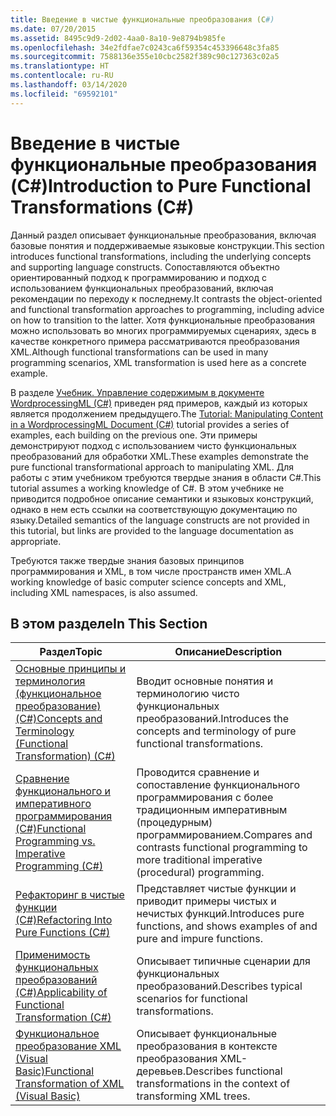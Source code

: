 ```yaml
---
title: Введение в чистые функциональные преобразования (C#)
ms.date: 07/20/2015
ms.assetid: 8495c9d9-2d02-4aa0-8a10-9e8794b985fe
ms.openlocfilehash: 34e2fdfae7c0243ca6f59354c453396648c3fa85
ms.sourcegitcommit: 7588136e355e10cbc2582f389c90c127363c02a5
ms.translationtype: HT
ms.contentlocale: ru-RU
ms.lasthandoff: 03/14/2020
ms.locfileid: "69592101"
---
```

# <a name="introduction-to-pure-functional-transformations-c"></a><span data-ttu-id="093e6-102">Введение в чистые функциональные преобразования (C#)</span><span class="sxs-lookup"><span data-stu-id="093e6-102">Introduction to Pure Functional Transformations (C#)</span></span>
<span data-ttu-id="093e6-103">Данный раздел описывает функциональные преобразования, включая базовые понятия и поддерживаемые языковые конструкции.</span><span class="sxs-lookup"><span data-stu-id="093e6-103">This section introduces functional transformations, including the underlying concepts and supporting language constructs.</span></span> <span data-ttu-id="093e6-104">Сопоставляются объектно ориентированный подход к программированию и подход с использованием функциональных преобразований, включая рекомендации по переходу к последнему.</span><span class="sxs-lookup"><span data-stu-id="093e6-104">It contrasts the object-oriented and functional transformation approaches to programming, including advice on how to transition to the latter.</span></span> <span data-ttu-id="093e6-105">Хотя функциональные преобразования можно использовать во многих программируемых сценариях, здесь в качестве конкретного примера рассматриваются преобразования XML.</span><span class="sxs-lookup"><span data-stu-id="093e6-105">Although functional transformations can be used in many programming scenarios, XML transformation is used here as a concrete example.</span></span>  
  
 <span data-ttu-id="093e6-106">В разделе [Учебник. Управление содержимым в документе WordprocessingML (C#)](./shape-of-wordprocessingml-documents.md) приведен ряд примеров, каждый из которых является продолжением предыдущего.</span><span class="sxs-lookup"><span data-stu-id="093e6-106">The [Tutorial: Manipulating Content in a WordprocessingML Document (C#)](./shape-of-wordprocessingml-documents.md) tutorial provides a series of examples, each building on the previous one.</span></span> <span data-ttu-id="093e6-107">Эти примеры демонстрируют подход с использованием чисто функциональных преобразований для обработки XML.</span><span class="sxs-lookup"><span data-stu-id="093e6-107">These examples demonstrate the pure functional transformational approach to manipulating XML.</span></span> <span data-ttu-id="093e6-108">Для работы с этим учебником требуются твердые знания в области C#.</span><span class="sxs-lookup"><span data-stu-id="093e6-108">This tutorial assumes a working knowledge of C#.</span></span> <span data-ttu-id="093e6-109">В этом учебнике не приводится подробное описание семантики и языковых конструкций, однако в нем есть ссылки на соответствующую документацию по языку.</span><span class="sxs-lookup"><span data-stu-id="093e6-109">Detailed semantics of the language constructs are not provided in this tutorial, but links are provided to the language documentation as appropriate.</span></span>  
  
 <span data-ttu-id="093e6-110">Требуются также твердые знания базовых принципов программирования и XML, в том числе пространств имен XML.</span><span class="sxs-lookup"><span data-stu-id="093e6-110">A working knowledge of basic computer science concepts and XML, including XML namespaces, is also assumed.</span></span>  
  
## <a name="in-this-section"></a><span data-ttu-id="093e6-111">В этом разделе</span><span class="sxs-lookup"><span data-stu-id="093e6-111">In This Section</span></span>  
  
|<span data-ttu-id="093e6-112">Раздел</span><span class="sxs-lookup"><span data-stu-id="093e6-112">Topic</span></span>|<span data-ttu-id="093e6-113">Описание</span><span class="sxs-lookup"><span data-stu-id="093e6-113">Description</span></span>|  
|-----------|-----------------|  
|[<span data-ttu-id="093e6-114">Основные принципы и терминология (функциональное преобразование) (C#)</span><span class="sxs-lookup"><span data-stu-id="093e6-114">Concepts and Terminology (Functional Transformation) (C#)</span></span>](./concepts-and-terminology-functional-transformation.md)|<span data-ttu-id="093e6-115">Вводит основные понятия и терминологию чисто функциональных преобразований.</span><span class="sxs-lookup"><span data-stu-id="093e6-115">Introduces the concepts and terminology of pure functional transformations.</span></span>|  
|[<span data-ttu-id="093e6-116">Сравнение функционального и императивного программирования (C#)</span><span class="sxs-lookup"><span data-stu-id="093e6-116">Functional Programming vs. Imperative Programming (C#)</span></span>](./functional-programming-vs-imperative-programming.md)|<span data-ttu-id="093e6-117">Проводится сравнение и сопоставление функционального программирования с более традиционным императивным (процедурным) программированием.</span><span class="sxs-lookup"><span data-stu-id="093e6-117">Compares and contrasts functional programming to more traditional imperative (procedural) programming.</span></span>|  
|[<span data-ttu-id="093e6-118">Рефакторинг в чистые функции (C#)</span><span class="sxs-lookup"><span data-stu-id="093e6-118">Refactoring Into Pure Functions (C#)</span></span>](./refactoring-into-pure-functions.md)|<span data-ttu-id="093e6-119">Представляет чистые функции и приводит примеры чистых и нечистых функций.</span><span class="sxs-lookup"><span data-stu-id="093e6-119">Introduces pure functions, and shows examples of and pure and impure functions.</span></span>|  
|[<span data-ttu-id="093e6-120">Применимость функциональных преобразований (C#)</span><span class="sxs-lookup"><span data-stu-id="093e6-120">Applicability of Functional Transformation (C#)</span></span>](./applicability-of-functional-transformation.md)|<span data-ttu-id="093e6-121">Описывает типичные сценарии для функциональных преобразований.</span><span class="sxs-lookup"><span data-stu-id="093e6-121">Describes typical scenarios for functional transformations.</span></span>|  
|[<span data-ttu-id="093e6-122">Функциональное преобразование XML (Visual Basic)</span><span class="sxs-lookup"><span data-stu-id="093e6-122">Functional Transformation of XML (Visual Basic)</span></span>](../../../../visual-basic/programming-guide/concepts/linq/functional-transformation-of-xml.md)|<span data-ttu-id="093e6-123">Описывает функциональные преобразования в контексте преобразования XML-деревьев.</span><span class="sxs-lookup"><span data-stu-id="093e6-123">Describes functional transformations in the context of transforming XML trees.</span></span>|  
  
